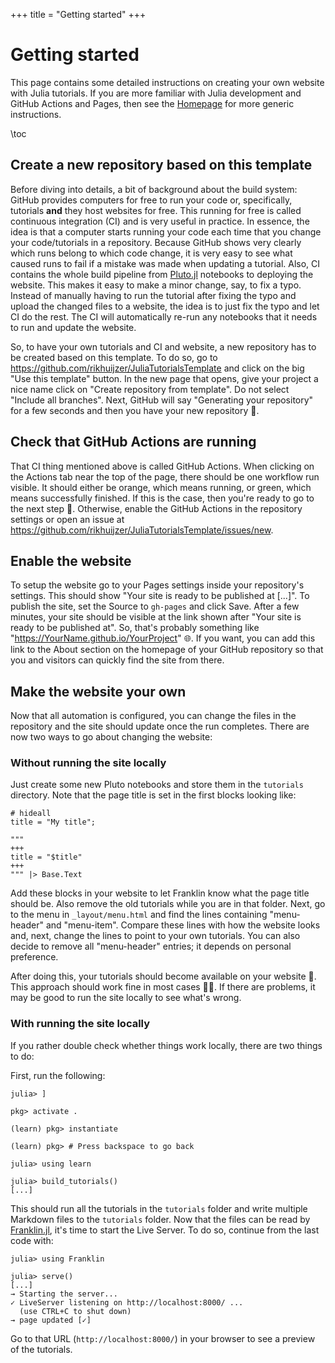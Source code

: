 +++
title = "Getting started"
+++

# Getting started

This page contains some detailed instructions on creating your own website with Julia tutorials.
If you are more familiar with Julia development and GitHub Actions and Pages, then see the [Homepage](/) for more generic instructions.

\toc

## Create a new repository based on this template

Before diving into details, a bit of background about the build system:
GitHub provides computers for free to run your code or, specifically, tutorials **and** they host websites for free.
This running for free is called continuous integration (CI) and is very useful in practice.
In essence, the idea is that a computer starts running your code each time that you change your code/tutorials in a repository.
Because GitHub shows very clearly which runs belong to which code change, it is very easy to see what caused runs to fail if a mistake was made when updating a tutorial.
Also, CI contains the whole build pipeline from [Pluto.jl](https://github.com/fonsp/Pluto.jl) notebooks to deploying the website.
This makes it easy to make a minor change, say, to fix a typo.
Instead of manually having to run the tutorial after fixing the typo and upload the changed files to a website, the idea is to just fix the typo and let CI do the rest.
The CI will automatically re-run any notebooks that it needs to run and update the website.

So, to have your own tutorials and CI and website, a new repository has to be created based on this template.
To do so, go to <https://github.com/rikhuijzer/JuliaTutorialsTemplate> and click on the big "Use this template" button.
In the new page that opens, give your project a nice name click on "Create repository from template".
Do not select "Include all branches".
Next, GitHub will say "Generating your repository" for a few seconds and then you have your new repository 🎉.

## Check that GitHub Actions are running

That CI thing mentioned above is called GitHub Actions.
When clicking on the Actions tab near the top of the page, there should be one workflow run visible.
It should either be orange, which means running, or green, which means successfully finished.
If this is the case, then you're ready to go to the next step 🎈.
Otherwise, enable the GitHub Actions in the repository settings or open an issue at <https://github.com/rikhuijzer/JuliaTutorialsTemplate/issues/new>.

## Enable the website

To setup the website go to your Pages settings inside your repository's settings.
This should show "Your site is ready to be published at [...]".
To publish the site, set the Source to `gh-pages` and click Save.
After a few minutes, your site should be visible at the link shown after "Your site is ready to be published at".
So, that's probably something like "https://YourName.github.io/YourProject" 🌐.
If you want, you can add this link to the About section on the homepage of your GitHub repository so that you and visitors can quickly find the site from there.

## Make the website your own

Now that all automation is configured, you can change the files in the repository and the site should update once the run completes.
There are now two ways to go about changing the website:

### Without running the site locally

Just create some new Pluto notebooks and store them in the `tutorials` directory.
Note that the page title is set in the first blocks looking like:

```
# hideall
title = "My title";
```

```
"""
+++
title = "$title"
+++
""" |> Base.Text
```

Add these blocks in your website to let Franklin know what the page title should be.
Also remove the old tutorials while you are in that folder.
Next, go to the menu in `_layout/menu.html` and find the lines containing "menu-header" and "menu-item".
Compare these lines with how the website looks and, next, change the lines to point to your own tutorials.
You can also decide to remove all "menu-header" entries; it depends on personal preference.

After doing this, your tutorials should become available on your website 🔎.
This approach should work fine in most cases 🧑‍💻.
If there are problems, it may be good to run the site locally to see what's wrong.

### With running the site locally

If you rather double check whether things work locally, there are two things to do:

First, run the following:

```julia-repl
julia> ]

pkg> activate .

(learn) pkg> instantiate

(learn) pkg> # Press backspace to go back

julia> using learn

julia> build_tutorials()
[...]
```

This should run all the tutorials in the `tutorials` folder and write multiple Markdown files to the `tutorials` folder.
Now that the files can be read by [Franklin.jl](https://github.com/tlienart/Franklin.jl), it's time to start the Live Server.
To do so, continue from the last code with:

```julia-repl
julia> using Franklin

julia> serve()
[...]
→ Starting the server...
✓ LiveServer listening on http://localhost:8000/ ...
  (use CTRL+C to shut down)
→ page updated [✓]
```

Go to that URL (`http://localhost:8000/`) in your browser to see a preview of the tutorials.

